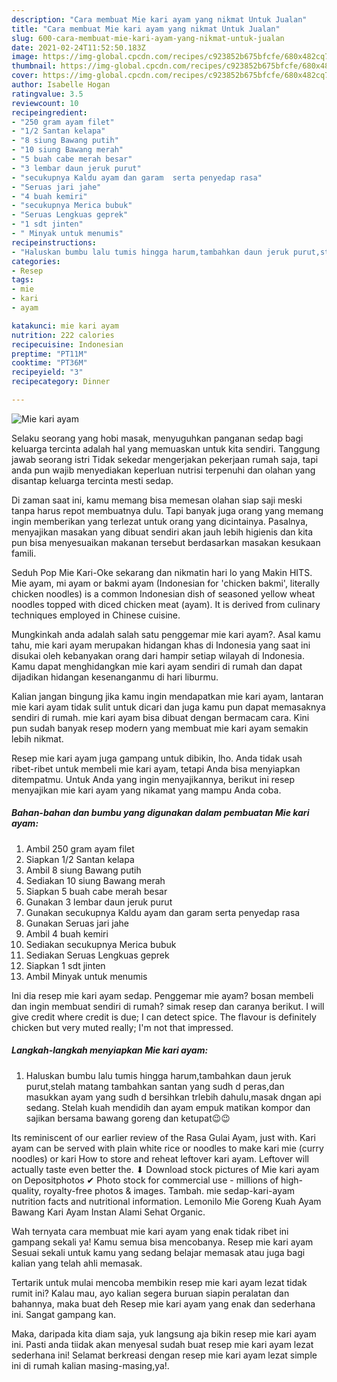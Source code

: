 ```yaml
---
description: "Cara membuat Mie kari ayam yang nikmat Untuk Jualan"
title: "Cara membuat Mie kari ayam yang nikmat Untuk Jualan"
slug: 600-cara-membuat-mie-kari-ayam-yang-nikmat-untuk-jualan
date: 2021-02-24T11:52:50.183Z
image: https://img-global.cpcdn.com/recipes/c923852b675bfcfe/680x482cq70/mie-kari-ayam-foto-resep-utama.jpg
thumbnail: https://img-global.cpcdn.com/recipes/c923852b675bfcfe/680x482cq70/mie-kari-ayam-foto-resep-utama.jpg
cover: https://img-global.cpcdn.com/recipes/c923852b675bfcfe/680x482cq70/mie-kari-ayam-foto-resep-utama.jpg
author: Isabelle Hogan
ratingvalue: 3.5
reviewcount: 10
recipeingredient:
- "250 gram ayam filet"
- "1/2 Santan kelapa"
- "8 siung Bawang putih"
- "10 siung Bawang merah"
- "5 buah cabe merah besar"
- "3 lembar daun jeruk purut"
- "secukupnya Kaldu ayam dan garam  serta penyedap rasa"
- "Seruas jari jahe"
- "4 buah kemiri"
- "secukupnya Merica bubuk"
- "Seruas Lengkuas geprek"
- "1 sdt jinten"
- " Minyak untuk menumis"
recipeinstructions:
- "Haluskan bumbu lalu tumis hingga harum,tambahkan daun jeruk purut,stelah matang tambahkan santan yang sudh d peras,dan masukkan ayam yang sudh d bersihkan trlebih dahulu,masak dngan api sedang. Stelah kuah mendidih dan ayam empuk matikan kompor dan sajikan bersama bawang goreng dan ketupat😉😉"
categories:
- Resep
tags:
- mie
- kari
- ayam

katakunci: mie kari ayam 
nutrition: 222 calories
recipecuisine: Indonesian
preptime: "PT11M"
cooktime: "PT36M"
recipeyield: "3"
recipecategory: Dinner

---
```



![Mie kari ayam](https://img-global.cpcdn.com/recipes/c923852b675bfcfe/680x482cq70/mie-kari-ayam-foto-resep-utama.jpg)

Selaku seorang yang hobi masak, menyuguhkan panganan sedap bagi keluarga tercinta adalah hal yang memuaskan untuk kita sendiri. Tanggung jawab seorang istri Tidak sekedar mengerjakan pekerjaan rumah saja, tapi anda pun wajib menyediakan keperluan nutrisi terpenuhi dan olahan yang disantap keluarga tercinta mesti sedap.

Di zaman  saat ini, kamu memang bisa memesan olahan siap saji meski tanpa harus repot membuatnya dulu. Tapi banyak juga orang yang memang ingin memberikan yang terlezat untuk orang yang dicintainya. Pasalnya, menyajikan masakan yang dibuat sendiri akan jauh lebih higienis dan kita pun bisa menyesuaikan makanan tersebut berdasarkan masakan kesukaan famili. 

Seduh Pop Mie Kari-Oke sekarang dan nikmatin hari lo yang Makin HITS. Mie ayam, mi ayam or bakmi ayam (Indonesian for &#39;chicken bakmi&#39;, literally chicken noodles) is a common Indonesian dish of seasoned yellow wheat noodles topped with diced chicken meat (ayam). It is derived from culinary techniques employed in Chinese cuisine.

Mungkinkah anda adalah salah satu penggemar mie kari ayam?. Asal kamu tahu, mie kari ayam merupakan hidangan khas di Indonesia yang saat ini disukai oleh kebanyakan orang dari hampir setiap wilayah di Indonesia. Kamu dapat menghidangkan mie kari ayam sendiri di rumah dan dapat dijadikan hidangan kesenanganmu di hari liburmu.

Kalian jangan bingung jika kamu ingin mendapatkan mie kari ayam, lantaran mie kari ayam tidak sulit untuk dicari dan juga kamu pun dapat memasaknya sendiri di rumah. mie kari ayam bisa dibuat dengan bermacam cara. Kini pun sudah banyak resep modern yang membuat mie kari ayam semakin lebih nikmat.

Resep mie kari ayam juga gampang untuk dibikin, lho. Anda tidak usah ribet-ribet untuk membeli mie kari ayam, tetapi Anda bisa menyiapkan ditempatmu. Untuk Anda yang ingin menyajikannya, berikut ini resep menyajikan mie kari ayam yang nikamat yang mampu Anda coba.

<!--inarticleads1-->

##### Bahan-bahan dan bumbu yang digunakan dalam pembuatan Mie kari ayam:

1. Ambil 250 gram ayam filet
1. Siapkan 1/2 Santan kelapa
1. Ambil 8 siung Bawang putih
1. Sediakan 10 siung Bawang merah
1. Siapkan 5 buah cabe merah besar
1. Gunakan 3 lembar daun jeruk purut
1. Gunakan secukupnya Kaldu ayam dan garam  serta penyedap rasa
1. Gunakan Seruas jari jahe
1. Ambil 4 buah kemiri
1. Sediakan secukupnya Merica bubuk
1. Sediakan Seruas Lengkuas geprek
1. Siapkan 1 sdt jinten
1. Ambil  Minyak untuk menumis


Ini dia resep mie kari ayam sedap. Penggemar mie ayam? bosan membeli dan ingin membuat sendiri di rumah? simak resep dan caranya berikut. I will give credit where credit is due; I can detect spice. The flavour is definitely chicken but very muted really; I&#39;m not that impressed. 

<!--inarticleads2-->

##### Langkah-langkah menyiapkan Mie kari ayam:

1. Haluskan bumbu lalu tumis hingga harum,tambahkan daun jeruk purut,stelah matang tambahkan santan yang sudh d peras,dan masukkan ayam yang sudh d bersihkan trlebih dahulu,masak dngan api sedang. Stelah kuah mendidih dan ayam empuk matikan kompor dan sajikan bersama bawang goreng dan ketupat😉😉


Its reminiscent of our earlier review of the Rasa Gulai Ayam, just with. Kari ayam can be served with plain white rice or noodles to make kari mie (curry noodles) or kari How to store and reheat leftover kari ayam. Leftover will actually taste even better the. ⬇ Download stock pictures of Mie kari ayam on Depositphotos ✔ Photo stock for commercial use - millions of high-quality, royalty-free photos &amp; images. Tambah. mie sedap-kari-ayam nutrition facts and nutritional information. Lemonilo Mie Goreng Kuah Ayam Bawang Kari Ayam Instan Alami Sehat Organic. 

Wah ternyata cara membuat mie kari ayam yang enak tidak ribet ini gampang sekali ya! Kamu semua bisa mencobanya. Resep mie kari ayam Sesuai sekali untuk kamu yang sedang belajar memasak atau juga bagi kalian yang telah ahli memasak.

Tertarik untuk mulai mencoba membikin resep mie kari ayam lezat tidak rumit ini? Kalau mau, ayo kalian segera buruan siapin peralatan dan bahannya, maka buat deh Resep mie kari ayam yang enak dan sederhana ini. Sangat gampang kan. 

Maka, daripada kita diam saja, yuk langsung aja bikin resep mie kari ayam ini. Pasti anda tiidak akan menyesal sudah buat resep mie kari ayam lezat sederhana ini! Selamat berkreasi dengan resep mie kari ayam lezat simple ini di rumah kalian masing-masing,ya!.

